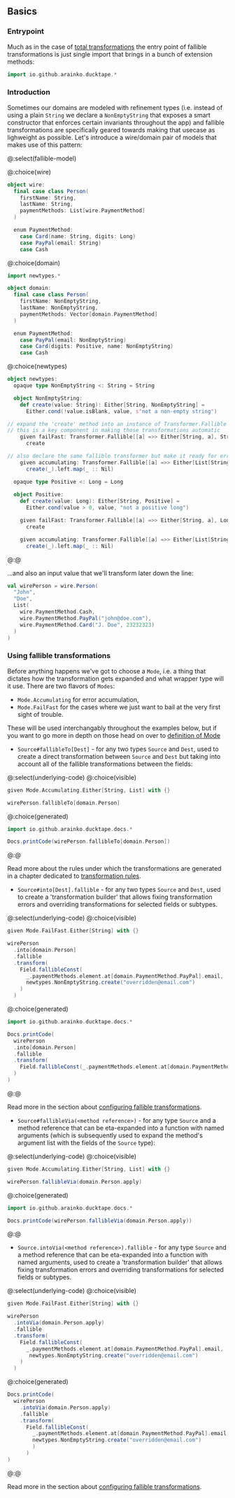 ## Basics

### Entrypoint

Much as in the case of [total transformations](../total_transformations/basics.md) the entry point of fallible transformations is just single import that brings in a bunch of extension methods:

```scala mdoc
import io.github.arainko.ducktape.*
```

### Introduction

Sometimes our domains are modeled with refinement types (i.e. instead of using a plain `String` we declare a `NonEmptyString` that exposes a smart constructor that enforces certain invariants throughout the app) and fallible transformations are specifically geared towards making that usecase as lighweight as possible. Let's introduce a wire/domain pair of models that makes use of this pattern:

@:select(fallible-model)

@:choice(wire)
```scala mdoc
object wire:
  final case class Person(
    firstName: String,
    lastName: String,
    paymentMethods: List[wire.PaymentMethod]
  )

  enum PaymentMethod:
    case Card(name: String, digits: Long)
    case PayPal(email: String)
    case Cash
```

@:choice(domain)
```scala mdoc
import newtypes.*

object domain:
  final case class Person(
    firstName: NonEmptyString,
    lastName: NonEmptyString,
    paymentMethods: Vector[domain.PaymentMethod]
  )

  enum PaymentMethod:
    case PayPal(email: NonEmptyString)
    case Card(digits: Positive, name: NonEmptyString)
    case Cash
```
@:choice(newtypes)
```scala mdoc
object newtypes:
  opaque type NonEmptyString <: String = String

  object NonEmptyString:
    def create(value: String): Either[String, NonEmptyString] = 
      Either.cond(!value.isBlank, value, s"not a non-empty string")

// expand the 'create' method into an instance of Transformer.Fallible
// this is a key component in making those transformations automatic
    given failFast: Transformer.Fallible[[a] =>> Either[String, a], String, NonEmptyString] = 
      create

// also declare the same fallible transformer but make it ready for error accumulation
    given accumulating: Transformer.Fallible[[a] =>> Either[List[String], a], String, NonEmptyString] = 
      create(_).left.map(_ :: Nil)

  opaque type Positive <: Long = Long
  
  object Positive:
    def create(value: Long): Either[String, Positive] = 
      Either.cond(value > 0, value, "not a positive long")

    given failFast: Transformer.Fallible[[a] =>> Either[String, a], Long, Positive] = 
      create

    given accumulating: Transformer.Fallible[[a] =>> Either[List[String], a], Long, Positive] = 
      create(_).left.map(_ :: Nil)
```
@:@

...and also an input value that we'll transform later down the line:

```scala mdoc:silent
val wirePerson = wire.Person(
  "John",
  "Doe",
  List(
    wire.PaymentMethod.Cash,
    wire.PaymentMethod.PayPal("john@doe.com"),
    wire.PaymentMethod.Card("J. Doe", 23232323)
  )
)
```

### Using fallible transformations

Before anything happens we've got to choose a `Mode`, i.e. a thing that dictates how the transformation gets expanded and what wrapper type will it use.
There are two flavors of `Modes`:
* `Mode.Accumulating` for error accumulation,
* `Mode.FailFast` for the cases where we just want to bail at the very first sight of trouble.

These will be used interchangably throughout the examples below, but if you want to go more in depth on those head on over to [definition of Mode](definition_of_transformer_fallible_and_mode.md)

* `Source#fallibleTo[Dest]` - for any two types `Source` and `Dest`, used to create a direct transformation between `Source` and `Dest` but taking into account all of the fallible transformations between the fields:

@:select(underlying-code)
@:choice(visible)
```scala mdoc
given Mode.Accumulating.Either[String, List] with {}

wirePerson.fallibleTo[domain.Person]
```
@:choice(generated)
```scala mdoc:passthrough
import io.github.arainko.ducktape.docs.*

Docs.printCode(wirePerson.fallibleTo[domain.Person])
``` 
@:@

Read more about the rules under which the transformations are generated in a chapter dedicated to [transformation rules](../transformation_rules.md).

* `Source#into[Dest].fallible` -  for any two types `Source` and `Dest`, used to create a 'transformation builder' that allows fixing transformation errors and overriding transformations for selected fields or subtypes.

@:select(underlying-code)
@:choice(visible)
```scala mdoc:nest
given Mode.FailFast.Either[String] with {}

wirePerson
  .into[domain.Person]
  .fallible
  .transform(
    Field.fallibleConst(
      _.paymentMethods.element.at[domain.PaymentMethod.PayPal].email,
      newtypes.NonEmptyString.create("overridden@email.com")
    )
  )
```
@:choice(generated)
```scala mdoc:passthrough
import io.github.arainko.ducktape.docs.*

Docs.printCode(
  wirePerson
  .into[domain.Person]
  .fallible
  .transform(
    Field.fallibleConst(_.paymentMethods.element.at[domain.PaymentMethod.PayPal].email, newtypes.NonEmptyString.create("overridden@email.com"))
  )
)
``` 
@:@

Read more in the section about [configuring fallible transformations](configuring_fallible_transformations.md).

* `Source#fallibleVia(<method reference>)` - for any type `Source` and a method reference that can be eta-expanded into a function with named arguments (which is subsequently used to expand the method's argument list with the fields of the `Source` type):

@:select(underlying-code)
@:choice(visible)
```scala mdoc:nest
given Mode.Accumulating.Either[String, List] with {}

wirePerson.fallibleVia(domain.Person.apply)
```
@:choice(generated)
```scala mdoc:passthrough
import io.github.arainko.ducktape.docs.*

Docs.printCode(wirePerson.fallibleVia(domain.Person.apply))
``` 
@:@

* `Source.intoVia(<method reference>).fallible` - for any type `Source` and a method reference that can be eta-expanded into a function with named arguments, used to create a 'transformation builder' that allows fixing transformation errors and overriding transformations for selected fields or subtypes.

@:select(underlying-code)
@:choice(visible)
```scala mdoc:nest
given Mode.FailFast.Either[String] with {}

wirePerson
  .intoVia(domain.Person.apply)
  .fallible
  .transform(
    Field.fallibleConst(
      _.paymentMethods.element.at[domain.PaymentMethod.PayPal].email,
       newtypes.NonEmptyString.create("overridden@email.com")
    )
  )
```

@:choice(generated)
```scala mdoc:passthrough
Docs.printCode(
  wirePerson
    .intoVia(domain.Person.apply)
    .fallible
    .transform(
      Field.fallibleConst(
        _.paymentMethods.element.at[domain.PaymentMethod.PayPal].email,
        newtypes.NonEmptyString.create("overridden@email.com")
        )
      )
)
``` 
@:@

Read more in the section about [configuring fallible transformations](configuring_fallible_transformations.md).
